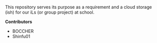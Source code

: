This repository serves its purpose as a requirement and a cloud storage (ish) for our iLs (or group project) at school.

**Contributors**
- BOCCHER
- Shinfu01
